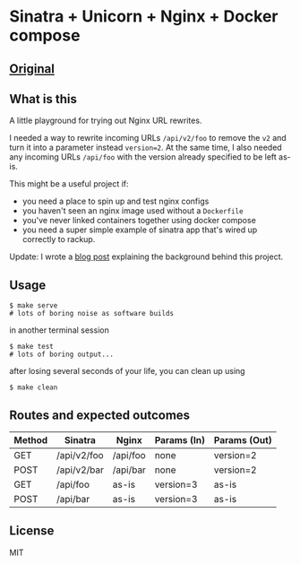 # Sinatra + Unicorn + Nginx + Docker compose

## [Original](https://github.com/booyaa/singinx)

## What is this

A little playground for trying out Nginx URL rewrites.

I needed a way to rewrite incoming URLs `/api/v2/foo` to remove the `v2` and turn it into a parameter instead `version=2`. At the same time, I also needed any incoming URLs `/api/foo` with the version already specified to be left as-is.

This might be a useful project if:

- you need a place to spin up and test nginx configs
- you haven't seen an nginx image used without a `Dockerfile`
- you've never linked containers together using docker compose
- you need a super simple example of sinatra app that's wired up correctly to rackup.

Update: I wrote a [blog post](https://booyaa.wtf/2018/sketchpad-project-sinatra-nginx-docker-compose/) explaining the background behind this project.

## Usage

```shell
$ make serve
# lots of boring noise as software builds
```

in another terminal session

```shell
$ make test
# lots of boring output...
```

after losing several seconds of your life, you can clean up using

```shell
$ make clean
```

## Routes and expected outcomes

| Method | Sinatra     | Nginx    | Params (In) | Params (Out) |
|--------|-------------|----------|-------------|--------------|
| GET    | /api/v2/foo | /api/foo | none        | version=2    |
| POST   | /api/v2/bar | /api/bar | none        | version=2    |
| GET    | /api/foo    | as-is    | version=3   | as-is        |
| POST   | /api/bar    | as-is    | version=3   | as-is        |

## License

MIT